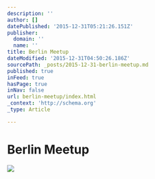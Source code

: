 ```yaml
---
description: ''
author: []
datePublished: '2015-12-31T05:21:26.151Z'
publisher:
  domain: ''
  name: ''
title: Berlin Meetup
dateModified: '2015-12-31T04:50:26.186Z'
sourcePath: _posts/2015-12-31-berlin-meetup.md
published: true
inFeed: true
hasPage: true
inNav: false
url: berlin-meetup/index.html
_context: 'http://schema.org'
_type: Article

---
```

# Berlin Meetup
![](https://the-grid-user-content.s3-us-west-2.amazonaws.com/3055d161-ba79-4c6f-956e-3c04b70522ad.png)